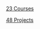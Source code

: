 [23 Courses](https://github.com/focuspy/DataCamp/tree/main/DataCamp-master/Courses)

[48 Projects](https://github.com/focuspy/DataCamp/tree/main/DataCamp-master/Projects)